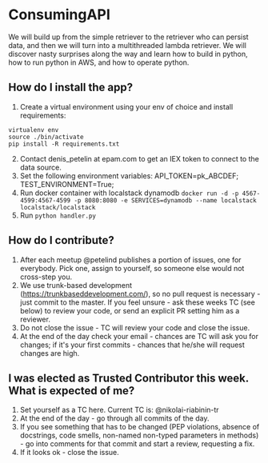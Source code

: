 # ConsumingAPI
We will build up from the simple retriever to the retriever who can persist data, and then we will turn into a multithreaded lambda retriever.
We will discover nasty surprises along the way and learn how to build in python, how to run python in AWS, and how to operate python.

## How do I install the app?
1. Create a virtual environment using your env of choice and install requirements:
```
virtualenv env
source ./bin/activate
pip install -R requirements.txt
```

2. Contact denis_petelin at epam.com to get an IEX token to connect to the data source.
3. Set the following environment variables:
API_TOKEN=pk_ABCDEF;
TEST_ENVIRONMENT=True;
4. Run docker container with localstack dynamodb ```docker run -d -p 4567-4599:4567-4599 -p 8080:8080 -e SERVICES=dynamodb --name localstack localstack/localstack```
5. Run ```python handler.py```

## How do I contribute?
1. After each meetup @petelind publishes a portion of issues, one for everybody. Pick one, assign to yourself, so someone else would not cross-step you.
2. We use trunk-based development (https://trunkbaseddevelopment.com/), so no pull request is necessary - just commit to the master. If you feel unsure - ask these weeks TC (see below) to review your code, or send an explicit PR setting him as a reviewer.
3. Do not close the issue - TC will review your code and close the issue.
4. At the end of the day check your email - chances are TC will ask you for changes; if it's your first commits - chances that he/she will request changes are high.

## I was elected as Trusted Contributor this week. What is expected of me?
1. Set yourself as a TC here. Current TC is: @nikolai-riabinin-tr
2. At the end of the day - go through all commits of the day.
3. If you see something that has to be changed (PEP violations, absence of docstrings, code smells, non-named non-typed parameters in methods) - go into comments for that commit and start a review, requesting a fix.
4. If it looks ok - close the issue.
